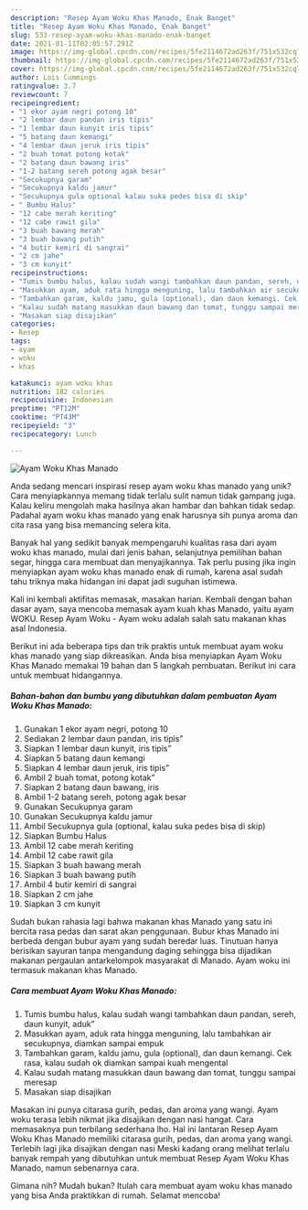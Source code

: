 ```yaml
---
description: "Resep Ayam Woku Khas Manado, Enak Banget"
title: "Resep Ayam Woku Khas Manado, Enak Banget"
slug: 533-resep-ayam-woku-khas-manado-enak-banget
date: 2021-01-11T02:05:57.291Z
image: https://img-global.cpcdn.com/recipes/5fe2114672ad263f/751x532cq70/ayam-woku-khas-manado-foto-resep-utama.jpg
thumbnail: https://img-global.cpcdn.com/recipes/5fe2114672ad263f/751x532cq70/ayam-woku-khas-manado-foto-resep-utama.jpg
cover: https://img-global.cpcdn.com/recipes/5fe2114672ad263f/751x532cq70/ayam-woku-khas-manado-foto-resep-utama.jpg
author: Lois Cummings
ratingvalue: 3.7
reviewcount: 7
recipeingredient:
- "1 ekor ayam negri potong 10"
- "2 lembar daun pandan iris tipis"
- "1 lembar daun kunyit iris tipis"
- "5 batang daun kemangi"
- "4 lembar daun jeruk iris tipis"
- "2 buah tomat potong kotak"
- "2 batang daun bawang iris"
- "1-2 batang sereh potong agak besar"
- "Secukupnya garam"
- "Secukupnya kaldu jamur"
- "Secukupnya gula optional kalau suka pedes bisa di skip"
- " Bumbu Halus"
- "12 cabe merah keriting"
- "12 cabe rawit gila"
- "3 buah bawang merah"
- "3 buah bawang putih"
- "4 butir kemiri di sangrai"
- "2 cm jahe"
- "3 cm kunyit"
recipeinstructions:
- "Tumis bumbu halus, kalau sudah wangi tambahkan daun pandan, sereh, daun kunyit, aduk”"
- "Masukkan ayam, aduk rata hingga menguning, lalu tambahkan air secukupnya, diamkan sampai empuk"
- "Tambahkan garam, kaldu jamu, gula (optional), dan daun kemangi. Cek rasa, kalau sudah ok diamkan sampai kuah mengental"
- "Kalau sudah matang masukkan daun bawang dan tomat, tunggu sampai meresap"
- "Masakan siap disajikan"
categories:
- Resep
tags:
- ayam
- woku
- khas

katakunci: ayam woku khas 
nutrition: 182 calories
recipecuisine: Indonesian
preptime: "PT12M"
cooktime: "PT43M"
recipeyield: "3"
recipecategory: Lunch

---
```



![Ayam Woku Khas Manado](https://img-global.cpcdn.com/recipes/5fe2114672ad263f/751x532cq70/ayam-woku-khas-manado-foto-resep-utama.jpg)

Anda sedang mencari inspirasi resep ayam woku khas manado yang unik? Cara menyiapkannya memang tidak terlalu sulit namun tidak gampang juga. Kalau keliru mengolah maka hasilnya akan hambar dan bahkan tidak sedap. Padahal ayam woku khas manado yang enak harusnya sih punya aroma dan cita rasa yang bisa memancing selera kita.

Banyak hal yang sedikit banyak mempengaruhi kualitas rasa dari ayam woku khas manado, mulai dari jenis bahan, selanjutnya pemilihan bahan segar, hingga cara membuat dan menyajikannya. Tak perlu pusing jika ingin menyiapkan ayam woku khas manado enak di rumah, karena asal sudah tahu triknya maka hidangan ini dapat jadi suguhan istimewa.

Kali ini kembali aktifitas memasak, masakan harian. Kembali dengan bahan dasar ayam, saya mencoba memasak ayam kuah khas Manado, yaitu ayam WOKU. Resep Ayam Woku - Ayam woku adalah salah satu makanan khas asal Indonesia.


Berikut ini ada beberapa tips dan trik praktis untuk membuat ayam woku khas manado yang siap dikreasikan. Anda bisa menyiapkan Ayam Woku Khas Manado memakai 19 bahan dan 5 langkah pembuatan. Berikut ini cara untuk membuat hidangannya.

<!--inarticleads1-->

##### Bahan-bahan dan bumbu yang dibutuhkan dalam pembuatan Ayam Woku Khas Manado:

1. Gunakan 1 ekor ayam negri, potong 10
1. Sediakan 2 lembar daun pandan, iris tipis”
1. Siapkan 1 lembar daun kunyit, iris tipis”
1. Siapkan 5 batang daun kemangi
1. Siapkan 4 lembar daun jeruk, iris tipis”
1. Ambil 2 buah tomat, potong kotak”
1. Siapkan 2 batang daun bawang, iris
1. Ambil 1-2 batang sereh, potong agak besar
1. Gunakan Secukupnya garam
1. Gunakan Secukupnya kaldu jamur
1. Ambil Secukupnya gula (optional, kalau suka pedes bisa di skip)
1. Siapkan  Bumbu Halus
1. Ambil 12 cabe merah keriting
1. Ambil 12 cabe rawit gila
1. Siapkan 3 buah bawang merah
1. Siapkan 3 buah bawang putih
1. Ambil 4 butir kemiri di sangrai
1. Siapkan 2 cm jahe
1. Siapkan 3 cm kunyit


Sudah bukan rahasia lagi bahwa makanan khas Manado yang satu ini bercita rasa pedas dan sarat akan penggunaan. Bubur khas Manado ini berbeda dengan bubur ayam yang sudah beredar luas. Tinutuan hanya berisikan sayuran tanpa mengandung daging sehingga bisa dijadikan makanan pergaulan antarkelompok masyarakat di Manado. Ayam woku ini termasuk makanan khas Manado. 

<!--inarticleads2-->

##### Cara membuat Ayam Woku Khas Manado:

1. Tumis bumbu halus, kalau sudah wangi tambahkan daun pandan, sereh, daun kunyit, aduk”
1. Masukkan ayam, aduk rata hingga menguning, lalu tambahkan air secukupnya, diamkan sampai empuk
1. Tambahkan garam, kaldu jamu, gula (optional), dan daun kemangi. Cek rasa, kalau sudah ok diamkan sampai kuah mengental
1. Kalau sudah matang masukkan daun bawang dan tomat, tunggu sampai meresap
1. Masakan siap disajikan


Masakan ini punya citarasa gurih, pedas, dan aroma yang wangi. Ayam woku terasa lebih nikmat jika disajikan dengan nasi hangat. Cara memasaknya pun terbilang sederhana lho. Hal ini lantaran Resep Ayam Woku Khas Manado memiliki citarasa gurih, pedas, dan aroma yang wangi. Terlebih lagi jika disajikan dengan nasi Meski kadang orang melihat terlalu banyak rempah yang dibutuhkan untuk membuat Resep Ayam Woku Khas Manado, namun sebenarnya cara. 

Gimana nih? Mudah bukan? Itulah cara membuat ayam woku khas manado yang bisa Anda praktikkan di rumah. Selamat mencoba!
